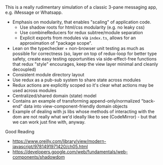This is a really rudimentary simulation of a classic 3-pane messaging app,
e.g. iMessage or Whatsapp.

- Emphasis on modularity, that enables "scaling"
  of application code.
  - Use shadow roots for html/css modularity (e.g. no leaky css)
  - Use combineReducers for redux subtree/module
    separation
  - Explicit exports from modules via `index.ts`,
    allows for an approximation of "package scope".
- Lean on the typechecker + non-browser unit testing 
  as much as possible for correctness (so, layer on top of redux-loop
  for better type safety, create easy testing opportunities
  via side-effect-free functions that redux "style" encourages,
  keep the view layer minimal and cleanly decoupled)
- Consistent module directory layout
- Use redux as a pub-sub system to share
  state across modules
- Redux actions are explicitly scoped so it's clear
  what actions may be used across modules
- Centralized/shared domain (state) model
- Contains an example of transforming append-only/normalized
  "back-end" data into view-component-friendly
  domain objects
- Example of dealing with js libs whose methods of interacting
  with the dom are not really what we'd ideally like to see 
  (CodeMirror) - but that we can work just fine with, anyway.

Good Reading
* https://www.oreilly.com/library/view/modern-javascript/9781491971420/ch05.html
* https://developers.google.com/web/fundamentals/web-components/shadowdom 
